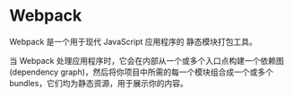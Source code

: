 # Webpack

Webpack 是一个用于现代 JavaScript 应用程序的 静态模块打包工具。

当 Webpack 处理应用程序时，它会在内部从一个或多个入口点构建一个依赖图(dependency graph)，然后将你项目中所需的每一个模块组合成一个或多个 bundles，它们均为静态资源，用于展示你的内容。
